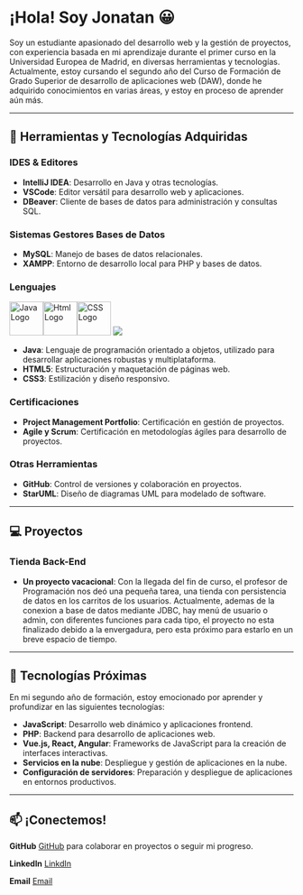 <!--
**Mr-JonatanGomez/Mr-JonatanGomez** is a ✨ _special_ ✨ repository because its `README.md` (this file) appears on your GitHub profile.

Here are some ideas to get you started:

- 🔭 I’m currently working on ...
- 🌱 I’m currently learning ...
- 👯 I’m looking to collaborate on ...
- 🤔 I’m looking for help with ...
- 💬 Ask me about ...
- 📫 How to reach me: ...
- 😄 Pronouns: ...
- ⚡ Fun fact: ...
-->
# ¡Hola! Soy Jonatan 😀

Soy un estudiante apasionado del desarrollo web y la gestión de proyectos, con experiencia basada en mi aprendizaje durante el primer curso en la Universidad Europea de Madrid, en diversas herramientas y tecnologías. Actualmente, estoy cursando el segundo año del Curso de Formación de Grado Superior de desarrollo de aplicaciones web (DAW), donde he adquirido conocimientos en varias áreas, y estoy en proceso de aprender aún más.

---

## 🔧 Herramientas y Tecnologías Adquiridas

### IDES & Editores

- **IntelliJ IDEA**: Desarrollo en Java y otras tecnologías.
- **VSCode**: Editor versátil para desarrollo web y aplicaciones.
- **DBeaver**: Cliente de bases de datos para administración y consultas SQL.

### Sistemas Gestores Bases de Datos
- **MySQL**: Manejo de bases de datos relacionales.
- **XAMPP**: Entorno de desarrollo local para PHP y bases de datos.

<!-- LOGOS A IMPLEMENTAR
Actual 
<img src="https://cdn.jsdelivr.net/gh/devicons/devicon@latest/icons/intellij/intellij-original.svg" width="60" height="60" />
<img src="https://cdn.jsdelivr.net/gh/devicons/devicon@latest/icons/vscode/vscode-original-wordmark.svg" width="60" height="60" />
<img src="https://cdn.jsdelivr.net/gh/devicons/devicon@latest/icons/dbeaver/dbeaver-original.svg" width="60" height="60" />
<img src="https://cdn.jsdelivr.net/gh/devicons/devicon@latest/icons/mysql/mysql-original-wordmark.svg" width="60" height="60" />
<img src="https://cdn.jsdelivr.net/gh/devicons/devicon@latest/icons/github/github-original-wordmark.svg" width="60" height="60" />
<img src="https://cdn.jsdelivr.net/gh/devicons/devicon@latest/icons/json/json-original.svg" width="60" height="60" />
<img src="https://cdn.jsdelivr.net/gh/devicons/devicon/icons/java/java-original-wordmark.svg" alt="Java Logo" width="60" height="60"/>
<img src="https://cdn.jsdelivr.net/gh/devicons/devicon@latest/icons/html5/html5-original-wordmark.svg" alt="Html Logo" width="60" height="60"/>
<img src="https://cdn.jsdelivr.net/gh/devicons/devicon@latest/icons/css3/css3-original-wordmark.svg" alt="CSS Logo" width="60" height="60"/>
#EA4335

Futuro
<img src="https://cdn.jsdelivr.net/gh/devicons/devicon@latest/icons/php/php-original.svg" width="60" height="60" />
<img src="https://cdn.jsdelivr.net/gh/devicons/devicon@latest/icons/react/react-original-wordmark.svg" width="60" height="60" />
<img src="https://cdn.jsdelivr.net/gh/devicons/devicon@latest/icons/vuejs/vuejs-original-wordmark.svg" width="60" height="60" />
<img src="https://cdn.jsdelivr.net/gh/devicons/devicon@latest/icons/angular/angular-original.svg" width="60" height="60" />
<img src="https://cdn.jsdelivr.net/gh/devicons/devicon@latest/icons/javascript/javascript-original.svg" width="60" height="60" />

DESCRIPCIONES

Actual
IntelliJ IDEA: Entorno de desarrollo integrado (IDE) para desarrollo en múltiples lenguajes, especialmente Java.
VSCode: Editor de código fuente ligero con soporte para extensiones y depuración.
DBeaver: Herramienta universal de administración de bases de datos con soporte para múltiples motores.
MySQL: Sistema de gestión de bases de datos relacional para almacenar y administrar datos.
GitHub: Plataforma para control de versiones y colaboración en proyectos utilizando Git.
JSON: Formato de intercambio de datos ligero y basado en texto, utilizado comúnmente en APIs.
Futuro
PHP: Lenguaje de programación del lado del servidor utilizado para el desarrollo web dinámico.
React: Librería de JavaScript para construir interfaces de usuario dinámicas y componentes reutilizables.
Vue.js: Framework progresivo de JavaScript para construir interfaces de usuario modernas.
Angular: Framework de desarrollo de aplicaciones web basado en TypeScript, diseñado por Google.
JavaScript: Lenguaje de programación dinámico utilizado para desarrollo web interactivo en el navegador.


-->

### Lenguajes
<img src="https://cdn.jsdelivr.net/gh/devicons/devicon/icons/java/java-original-wordmark.svg" alt="Java Logo" width="60" height="60"/><img src="https://cdn.jsdelivr.net/gh/devicons/devicon@latest/icons/html5/html5-original-wordmark.svg" alt="Html Logo" width="60" height="60"/><img src="https://cdn.jsdelivr.net/gh/devicons/devicon@latest/icons/css3/css3-original-wordmark.svg" alt="CSS Logo" width="60" height="60"/>
<img src="http://www.w3.org/2000/svg"/>
- **Java**: Lenguaje de programación orientado a objetos, utilizado para desarrollar aplicaciones robustas y multiplataforma.
- **HTML5**: Estructuración y maquetación de páginas web.
- **CSS3**: Estilización y diseño responsivo.

### Certificaciones
- **Project Management Portfolio**: Certificación en gestión de proyectos.
- **Agile y Scrum**: Certificación en metodologías ágiles para desarrollo de proyectos.

### Otras Herramientas
- **GitHub**: Control de versiones y colaboración en proyectos.
- **StarUML**: Diseño de diagramas UML para modelado de software.

---
## 💻 Proyectos
### Tienda Back-End
- **Un proyecto vacacional**:
    Con la llegada del fin de curso, el profesor de Programación nos deó una pequeña tarea, una tienda con persistencia de datos en los carritos de los usuarios.
  Actualmente, ademas de la conexion a base de datos mediante JDBC, hay menú de usuario o admin, con diferentes funciones para cada tipo, el proyecto no esta finalizado debido a la envergadura, pero esta próximo para estarlo en un breve espacio de tiempo.

---

## 🚀 Tecnologías Próximas

En mi segundo año de formación, estoy emocionado por aprender y profundizar en las siguientes tecnologías:

- **JavaScript**: Desarrollo web dinámico y aplicaciones frontend.
- **PHP**: Backend para desarrollo de aplicaciones web.
- **Vue.js, React, Angular**: Frameworks de JavaScript para la creación de interfaces interactivas.
- **Servicios en la nube**: Despliegue y gestión de aplicaciones en la nube.
- **Configuración de servidores**: Preparación y despliegue de aplicaciones en entornos productivos.

---

## 📫 ¡Conectemos!

**GitHub**
[GitHub](https://github.com/tu-usuario) para colaborar en proyectos o seguir mi progreso.

**LinkedIn**
[LinkdIn](https://www.linkedin.com/in/jos%C3%A9-jonatan-g%C3%B3mez-rodr%C3%ADguez-83b766282/)

**Email**
[Email](mailto:jjonatan.gr@gmail.com) 
